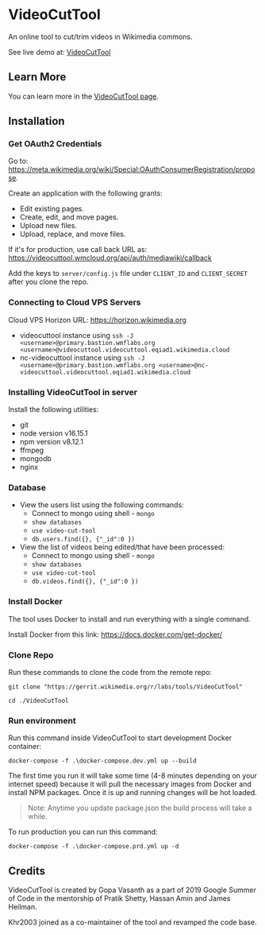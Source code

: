 # VideoCutTool

An online tool to cut/trim videos in Wikimedia commons.

See live demo at: [VideoCutTool](https://videocuttool.wmcloud.org/)

## Learn More

You can learn more in the [VideoCutTool page](https://commons.wikimedia.org/wiki/Commons:VideoCutTool).

## Installation

### Get OAuth2 Credentials

Go to:
<https://meta.wikimedia.org/wiki/Special:OAuthConsumerRegistration/propose>.

Create an application with the following grants:

- Edit existing pages.
- Create, edit, and move pages.
- Upload new files.
- Upload, replace, and move files.

If it's for production, use call back URL as: <https://videocuttool.wmcloud.org/api/auth/mediawiki/callback>

Add the keys to `server/config.js` file under `CLIENT_ID` and `CLIENT_SECRET` after you clone the repo.

### Connecting to Cloud VPS Servers

Cloud VPS Horizon URL: <https://horizon.wikimedia.org>

- videocuttool instance using `ssh -J <username>@primary.bastion.wmflabs.org <username>@videocuttool.videocuttool.eqiad1.wikimedia.cloud`
- nc-videocuttool instance using `ssh -J <username>@primary.bastion.wmflabs.org <username>@nc-videocuttool.videocuttool.eqiad1.wikimedia.cloud`

### Installing VideoCutTool in server

Install the following utilities:

- git
- node version v16.15.1
- npm version v8.12.1
- ffmpeg
- mongodb
- nginx

### Database

- View the users list using the following commands:
  - Connect to mongo using shell - `mongo`
  - `show databases`
  - `use video-cut-tool`
  - `db.users.find({}, {"_id":0 })`
- View the list of videos being edited/that have been processed:
  - Connect to mongo using shell - `mongo`
  - `show databases`
  - `use video-cut-tool`
  - `db.videos.find({}, {"_id":0 })`

### Install Docker

The tool uses Docker to install and run everything with a single command.

Install Docker from this link: <https://docs.docker.com/get-docker/>

### Clone Repo

Run these commands to clone the code from the remote repo:

```
git clone "https://gerrit.wikimedia.org/r/labs/tools/VideoCutTool"

cd ./VideoCutTool
```

### Run environment

Run this command inside VideoCutTool to start development Docker container:

```
docker-compose -f .\docker-compose.dev.yml up --build
```

The first time you run it will take some time (4-8 minutes depending on your internet speed) because it will pull the necessary images from Docker and install NPM packages. Once it is up and running changes will be hot loaded.

> Note: Anytime you update package.json the build process will take a while.

To run production you can run this command:

```
docker-compose -f .\docker-compose.prd.yml up -d
```

## Credits

VideoCutTool is created by Gopa Vasanth as a part of 2019 Google Summer of Code in the mentorship of Pratik Shetty, Hassan Amin and James Heilman.

Khr2003 joined as a co-maintainer of the tool and revamped the code base.
